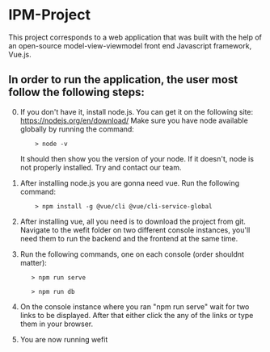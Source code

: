 # IPM-Project
This project corresponds to a web application that was built with the help of an open-source model-view-viewmodel front end Javascript framework, Vue.js.

## In order to run the application, the user most follow the following steps:

0. If you don't have it, install node.js. You can get it on the following site: https://nodejs.org/en/download/
   Make sure you have node available globally by running the command:
 
           > node -v

   It should then show you the version of your node. If it doesn't, node is not properly installed. Try and contact our team.

1. After installing node.js you are gonna need vue. Run the following command: 
           
           > npm install -g @vue/cli @vue/cli-service-global

2. After installing vue, all you need is to download the project from git. Navigate to the wefit folder on two different console instances, you'll need them to run the backend and the frontend at the same time.

3. Run the following commands, one on each console (order shouldnt matter):

          > npm run serve
           
          > npm run db
           
4. On the console instance where you ran "npm run serve" wait for two links to be displayed. After that either click the any of the links or type them in your browser. 

5. You are now running wefit
